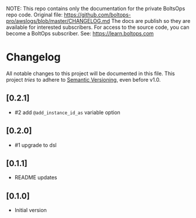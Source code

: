<!-- note marker start -->
NOTE: This repo contains only the documentation for the private BoltsOps repo code.
Original file: https://github.com/boltops-pro/awslogs/blob/master/CHANGELOG.md
The docs are publish so they are available for interested subscribers.
For access to the source code, you can become a BoltOps subscriber.
See: https://learn.boltops.com

<!-- note marker end -->

# Changelog

All notable changes to this project will be documented in this file.
This project *tries* to adhere to [Semantic Versioning](http://semver.org/), even before v1.0.

## [0.2.1]
- #2 add `@add_instance_id_as` variable option

## [0.2.0]
- #1 upgrade to dsl

## [0.1.1]
- README updates

## [0.1.0]
- Initial version

